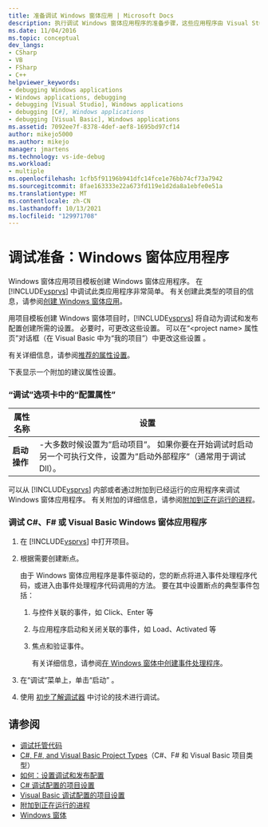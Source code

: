 ```yaml
---
title: 准备调试 Windows 窗体应用 | Microsoft Docs
description: 执行调试 Windows 窗体应用程序的准备步骤，这些应用程序由 Visual Studio 中的 Windows 窗体项目模板创建。
ms.date: 11/04/2016
ms.topic: conceptual
dev_langs:
- CSharp
- VB
- FSharp
- C++
helpviewer_keywords:
- debugging Windows applications
- Windows applications, debugging
- debugging [Visual Studio], Windows applications
- debugging [C#], Windows applications
- debugging [Visual Basic], Windows applications
ms.assetid: 7092ee7f-8378-4def-aef8-1695bd97cf14
author: mikejo5000
ms.author: mikejo
manager: jmartens
ms.technology: vs-ide-debug
ms.workload:
- multiple
ms.openlocfilehash: 1cfb5f91196b941dfc14fce1e76bb74cf73a7942
ms.sourcegitcommit: 8fae163333e22a673fd119e1d2da8a1ebfe0e51a
ms.translationtype: MT
ms.contentlocale: zh-CN
ms.lasthandoff: 10/13/2021
ms.locfileid: "129971708"
---
```

# <a name="debugging-preparation-windows-forms-applications"></a>调试准备：Windows 窗体应用程序

Windows 窗体应用项目模板创建 Windows 窗体应用程序。 在 [!INCLUDE[vsprvs](../code-quality/includes/vsprvs_md.md)] 中调试此类应用程序非常简单。 有关创建此类型的项目的信息，请参阅[创建 Windows 窗体应用](../ide/create-csharp-winform-visual-studio.md)。

 用项目模板创建 Windows 窗体项目时，[!INCLUDE[vsprvs](../code-quality/includes/vsprvs_md.md)] 将自动为调试和发布配置创建所需的设置。 必要时，可更改这些设置。 可以在“\<project name> 属性页”对话框（在 Visual Basic 中为“我的项目”）中更改这些设置 。

 有关详细信息，请参阅[推荐的属性设置](../debugger/managed-debugging-recommended-property-settings.md)。

 下表显示一个附加的建议属性设置。

### <a name="configuration-properties-in-debug-tab"></a>“调试”选项卡中的“配置属性”

|**属性名称**|**设置**|
|-----------------------|-----------------|
|**启动操作**|-大多数时候设置为”启动项目”。 如果你要在开始调试时启动另一个可执行文件，设置为”启动外部程序”（通常用于调试 Dll）。|

 可以从 [!INCLUDE[vsprvs](../code-quality/includes/vsprvs_md.md)] 内部或者通过附加到已经运行的应用程序来调试 Windows 窗体应用程序。 有关附加的详细信息，请参阅[附加到正在运行的进程](../debugger/attach-to-running-processes-with-the-visual-studio-debugger.md)。

### <a name="to-debug-a-c-f-or-visual-basic-windows-forms-application"></a>调试 C#、F# 或 Visual Basic Windows 窗体应用程序

1. 在 [!INCLUDE[vsprvs](../code-quality/includes/vsprvs_md.md)] 中打开项目。

2. 根据需要创建断点。

    由于 Windows 窗体应用程序是事件驱动的，您的断点将进入事件处理程序代码，或进入由事件处理程序代码调用的方法。 要在其中设置断点的典型事件包括：

   1. 与控件关联的事件，如 Click、Enter 等

   2. 与应用程序启动和关闭关联的事件，如 Load、Activated 等

   3. 焦点和验证事件。

      有关详细信息，请参阅[在 Windows 窗体中创建事件处理程序](/dotnet/framework/winforms/creating-event-handlers-in-windows-forms)。

3. 在“调试”菜单上，单击“启动” 。

4. 使用 [初步了解调试器](../debugger/debugger-feature-tour.md) 中讨论的技术进行调试。

## <a name="see-also"></a>请参阅
- [调试托管代码](../debugger/debugging-managed-code.md)
- [C#, F#, and Visual Basic Project Types](../debugger/debugging-preparation-csharp-f-hash-and-visual-basic-project-types.md)（C#、F# 和 Visual Basic 项目类型）
- [如何：设置调试和发布配置](../debugger/how-to-set-debug-and-release-configurations.md)
- [C# 调试配置的项目设置](../debugger/project-settings-for-csharp-debug-configurations.md)
- [Visual Basic 调试配置的项目设置](../debugger/project-settings-for-a-visual-basic-debug-configuration.md)
- [附加到正在运行的进程](../debugger/attach-to-running-processes-with-the-visual-studio-debugger.md)
- [Windows 窗体](/dotnet/framework/winforms/index)